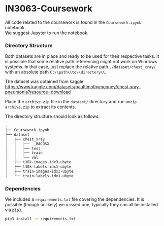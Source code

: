 # IN3063-Coursework

All code related to the coursework is found in the `Coursework.ipynb` notebook.  
We suggest Jupyter to run the notebook.  

### Directory Structure  

Both datasets are in place and ready to be used for their respective tasks. It is possible that some relative path referencing might not work on Windows systems. In that case, just replace the relative path `./dataset/chest_xray/` with an absolute path `C:\\path\\to\\directory\\`.

The dataset was obtained from kaggle: https://www.kaggle.com/datasets/paultimothymooney/chest-xray-pneumonia?resource=download

Place the `archive.zip` file in the `dataset/` directory and run `unzip archive.zip` to extract its contents.

The directory structure should look as follows:  

```bash
.
├── Coursework.ipynb
├── dataset
│   ├── chest_xray
│   │   ├── __MACOSX
│   │   ├── test
│   │   ├── train
│   │   └── val
│   ├── t10k-images-idx3-ubyte
│   ├── t10k-labels-idx1-ubyte
│   ├── train-images-idx3-ubyte
│   └── train-labels-idx1-ubyte
```

### Dependencies

We included a `requirements.txt` file covering the dependencies. It is possible (though unlikely) we missed one; typically they can all be installed via `pip3`.  

```bash
pip3 install -r requirements.txt
```
